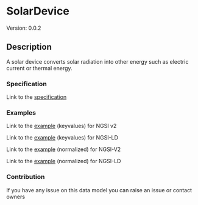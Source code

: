 # SolarDevice
Version: 0.0.2

## Description 

A solar device converts solar radiation into other energy such as electric current or thermal energy.
### Specification

Link to the [specification](https://github.com/smart-data-models/incubated/SAREF/s4bldg/SolarDevice/doc/spec.md)

### Examples

Link to the [example](https://github.com/smart-data-models/incubated/SAREF/s4bldg/SolarDevice/examples/example.json) (keyvalues) for NGSI v2

Link to the [example](https://github.com/smart-data-models/incubated/SAREF/s4bldg/SolarDevice/examples/example.jsonld) (keyvalues) for NGSI-LD

Link to the [example](https://github.com/smart-data-models/incubated/SAREF/s4bldg/SolarDevice/examples/example-normalized.json) (normalized) for NGSI-V2

Link to the [example](https://github.com/smart-data-models/incubated/SAREF/s4bldg/SolarDevice/examples/example-normalized.jsonld) (normalized) for NGSI-LD
### Contribution

 If you have any issue on this data model you can raise an issue or contact owners
